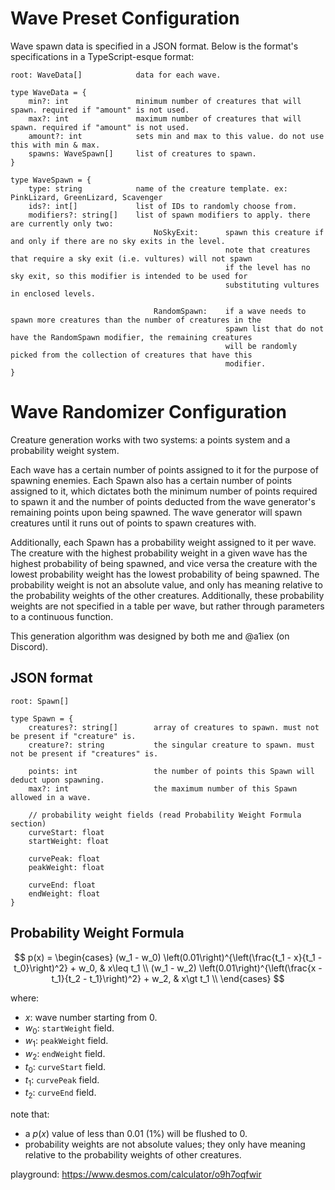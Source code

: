 # Wave Preset Configuration
Wave spawn data is specified in a JSON format. Below is the format's specifications in a TypeScript-esque format:
```
root: WaveData[]            data for each wave.

type WaveData = {
    min?: int               minimum number of creatures that will spawn. required if "amount" is not used.
    max?: int               maximum number of creatures that will spawn. required if "amount" is not used.
    amount?: int            sets min and max to this value. do not use this with min & max.
    spawns: WaveSpawn[]     list of creatures to spawn.
}

type WaveSpawn = {
    type: string            name of the creature template. ex: PinkLizard, GreenLizard, Scavenger
    ids?: int[]             list of IDs to randomly choose from.
    modifiers?: string[]    list of spawn modifiers to apply. there are currently only two:
                                NoSkyExit:      spawn this creature if and only if there are no sky exits in the level.
                                                note that creatures that require a sky exit (i.e. vultures) will not spawn
                                                if the level has no sky exit, so this modifier is intended to be used for
                                                substituting vultures in enclosed levels.

                                RandomSpawn:    if a wave needs to spawn more creatures than the number of creatures in the
                                                spawn list that do not have the RandomSpawn modifier, the remaining creatures
                                                will be randomly picked from the collection of creatures that have this
                                                modifier.
}
```

# Wave Randomizer Configuration
Creature generation works with two systems: a points system and a probability weight system.

Each wave has a certain number of points assigned to it for the purpose of spawning enemies.
Each Spawn also has a certain number of points assigned to it, which dictates both the minimum
number of points required to spawn it and the number of points deducted from the wave generator's remaining points
upon being spawned. The wave generator will spawn creatures until it runs out of points to spawn creatures with.

Additionally, each Spawn has a probability weight assigned to it per wave. The creature with the highest
probability weight in a given wave has the highest probability of being spawned, and vice versa the creature
with the lowest probability weight has the lowest probability of being spawned. The probability weight is not
an absolute value, and only has meaning relative to the probability weights of the other creatures. Additionally,
these probability weights are not specified in a table per wave, but rather through parameters to a continuous function.

This generation algorithm was designed by both me and @a1iex (on Discord).

## JSON format
```
root: Spawn[]

type Spawn = {
    creatures?: string[]        array of creatures to spawn. must not be present if "creature" is.
    creature?: string           the singular creature to spawn. must not be present if "creatures" is.

    points: int                 the number of points this Spawn will deduct upon spawning.
    max?: int                   the maximum number of this Spawn allowed in a wave.

    // probability weight fields (read Probability Weight Formula section)
    curveStart: float
    startWeight: float

    curvePeak: float
    peakWeight: float

    curveEnd: float
    endWeight: float
}
```

## Probability Weight Formula
$$
p(x) = \begin{cases}
        (w_1 - w_0) \left(0.01\right)^{\left(\frac{t_1 - x}{t_1 - t_0}\right)^2} + w_0, & x\leq t_1 \\
        (w_1 - w_2) \left(0.01\right)^{\left(\frac{x - t_1}{t_2 - t_1}\right)^2} + w_2, & x\gt t_1 \\ 
    \end{cases}
$$


where:
- $x$: wave number starting from 0.
- $w_0$: `startWeight` field.
- $w_1$: `peakWeight` field.
- $w_2$: `endWeight` field.
- $t_0$: `curveStart` field.
- $t_1$: `curvePeak` field.
- $t_2$: `curveEnd` field.

note that:
- a $p(x)$ value of less than 0.01 (1%) will be flushed to 0.
- probability weights are not absolute values; they only have meaning relative to the probability weights of other creatures.

playground: https://www.desmos.com/calculator/o9h7oqfwir
